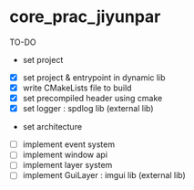 # core_prac_jiyunpar

TO-DO

- set project
- [x] set project & entrypoint in dynamic lib
- [x] write CMakeLists file to build
- [x] set precompiled header using cmake
- [x] set logger : spdlog lib (external lib)

- set architecture
- [ ] implement event system
- [ ] implement window api
- [ ] implement layer system
- [ ] implement GuiLayer : imgui lib (external lib)
